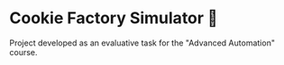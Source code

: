   # Cookie Factory Simulator :cookie:
  Project developed as an evaluative task for the "Advanced Automation" course.
